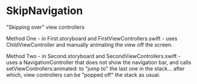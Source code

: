 # SkipNavigation

"Skipping over" view controllers

Method One - in First.storyboard and FirstViewControllers.swift - uses ChildViewController and manually animating the view off the screen.

Method Two - in Second.storyboard and SecondViewControllers.swift - uses a NavigationController that does not show the navigation bar, and calls setViewControllers:animated: to "jump to" the last one in the stack... after which, view controllers can be "popped off" the stack as usual.

